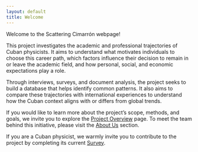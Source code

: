 ```yaml
---
layout: default
title: Welcome
---
```

Welcome to the Scattering Cimarrón webpage! 

This project investigates the academic and professional trajectories of Cuban physicists. It aims to understand what motivates individuals to choose this career path, which factors influence their decision to remain in or leave the academic field, and how personal, social, and economic expectations play a role. 

Through interviews, surveys, and document analysis, the project seeks to build a database that helps identify common patterns. It also aims to compare these trajectories with international experiences to understand how the Cuban context aligns with or differs from global trends. 

If you would like to learn more about the project’s scope, methods, and goals, we invite you to explore the <a href="{{ site.baseurl }}/Project/">Project Overview</a> page. To meet the team behind this initiative, please visit the <a href="{{ site.baseurl }}/Aboutus/">About Us</a> section.

If you are a Cuban physicist, we warmly invite you to contribute to the project by completing its current <a href="{{ site.baseurl }}/survey/">Survey</a>.

